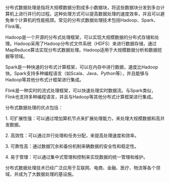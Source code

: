 分布式数据处理是指将大规模数据分割成多小数据块，将这些数据块分发到多台计算机上进行并行的过程。这种处理方式可以提高数据处理的速度效率，并且可以避免单个计算机的性能瓶颈。常见的分布式数据处理技术包括Hadoop、Spark、Flink等。  
  
Hadoop是一个开源的分布式处理框架，可以实现大规模数据的分布式存储和处理。Hadoop采用了Hadoop分布式文件系统（HDFS）来进行数据存储，通过MapReduce算法实现分布式数据处理。Hadoop适用于大规模数据分析和数据挖掘等领域。  
  
Spark是一种快速的分布式计算框架，可以在内存中进行数据，速度比Hadoop快。Spark支持多种编程语言（如Scala、Java、Python等），并且能够与Hadoop等其他分布式计框架进行集成。  
  
Flink是一种实时的流式处理框架，可以快速处理实时数据流。与Spark类似，Flink也支持多种编程语言，并且与Hadoop等其他分布式计算框架进行集成。  
  
分布式数据处理的优点包括：  
  
1. 可扩展性强：可以通过增加算机节点来扩展处理能力，来处理大规模数据和高并发数据。  
  
2. 高效性：可以通过并行处理和任务分配，来提高处理速度和效率。  
  
3. 可靠性高：通过数据冗余和备份机制来确数据的安全性和稳定性。  
  
4. 易于管理：可以通过集中式管理和控制来实现数据的统一管理和维护。  
  
分布式数据处理技术已经广泛应用于互联网、电商、金融、医疗、物流等各个领域，并成为了大数据处理的基设施。